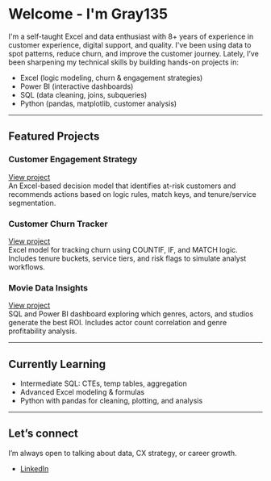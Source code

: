 # Welcome - I'm Gray135

I'm a self-taught Excel and data enthusiast with 8+ years of experience in customer experience, digital support, and quality. I've been using data to spot patterns, reduce churn, and improve the customer journey. Lately, I’ve been sharpening my technical skills by building hands-on projects in:

- Excel (logic modeling, churn & engagement strategies)
- Power BI (interactive dashboards)
- SQL (data cleaning, joins, subqueries)
- Python (pandas, matplotlib, customer analysis)

---

## Featured Projects

### Customer Engagement Strategy
[View project](https://github.com/Gray135/customer-engagement-strategy)  
An Excel-based decision model that identifies at-risk customers and recommends actions based on logic rules, match keys, and tenure/service segmentation.

### Customer Churn Tracker
[View project](https://github.com/Gray135/customer-churn)  
Excel model for tracking churn using COUNTIF, IF, and MATCH logic. Includes tenure buckets, service tiers, and risk flags to simulate analyst workflows.


### Movie Data Insights
[View project](https://github.com/Gray135/movie-data-insights)  
SQL and Power BI dashboard exploring which genres, actors, and studios generate the best ROI. Includes actor count correlation and genre profitability analysis.

---

## Currently Learning

- Intermediate SQL: CTEs, temp tables, aggregation
- Advanced Excel modeling & formulas
- Python with pandas for cleaning, plotting, and analysis

---

## Let’s connect
I’m always open to talking about data, CX strategy, or career growth. 
- [LinkedIn](https://www.linkedin.com/in/aaronzeug)
